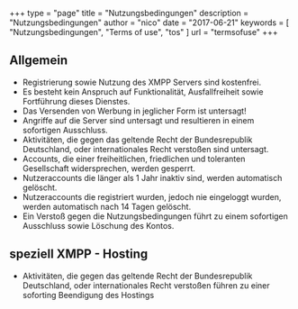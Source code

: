 +++
type = "page"
title = "Nutzungsbedingungen"
description = "Nutzungsbedingungen"
author = "nico"
date = "2017-06-21"
keywords = [ "Nutzungsbedingungen", "Terms of use", "tos" ]
url = "termsofuse"
+++
## Allgemein
* Registrierung sowie Nutzung des XMPP Servers sind kostenfrei.
* Es besteht kein Anspruch auf Funktionalität, Ausfallfreiheit sowie Fortführung dieses Dienstes.
* Das Versenden von Werbung in jeglicher Form ist untersagt!
* Angriffe auf die Server sind untersagt und resultieren in einem sofortigen Ausschluss.
* Aktivitäten, die gegen das geltende Recht der Bundesrepublik Deutschland, oder internationales Recht verstoßen sind untersagt.
* Accounts, die einer freiheitlichen, friedlichen und toleranten Gesellschaft widersprechen, werden gesperrt.
* Nutzeraccounts die länger als 1 Jahr inaktiv sind, werden automatisch gelöscht.
* Nutzeraccounts die registriert wurden, jedoch nie eingeloggt wurden, werden automatisch nach 14 Tagen gelöscht.
* Ein Verstoß gegen die Nutzungsbedingungen führt zu einem sofortigen Ausschluss sowie Löschung des Kontos.

## speziell XMPP - Hosting
* Aktivitäten, die gegen das geltende Recht der Bundesrepublik Deutschland, oder internationales Recht verstoßen führen zu einer soforting Beendigung des Hostings
